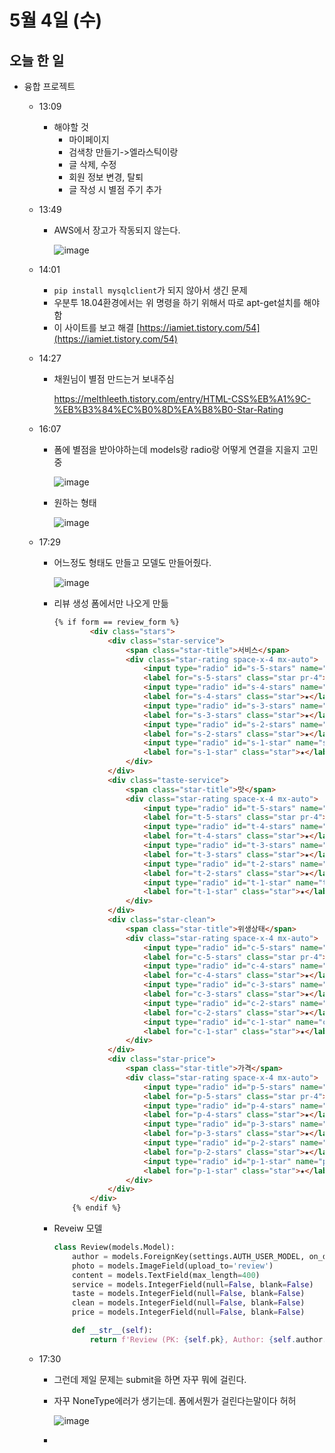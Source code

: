 # 5월 4일 (수)

## 오늘 한 일

* 융합 프로젝트

  * 13:09

    * 해야할 것
      * 마이페이지
      * 검색창 만들기->엘라스틱이랑
      * 글 삭제, 수정
      * 회원 정보 변경, 탈퇴
      * 글 작성 시 별점 주기 추가

  * 13:49

    * AWS에서 장고가 작동되지 않는다.

      ![image](https://user-images.githubusercontent.com/75322297/166624481-20c52682-edc2-4742-b046-2332ffefbc19.png)

  * 14:01

    * `pip install mysqlclient`가 되지 않아서 생긴 문제
    * 우분투 18.04환경에서는 위 명령을 하기 위해서 따로 apt-get설치를 해야함
    * 이 사이트를 보고 해결 [https://iamiet.tistory.com/54](https://iamiet.tistory.com/54)

  * 14:27

    * 채원님이 별점 만드는거 보내주심

      https://melthleeth.tistory.com/entry/HTML-CSS%EB%A1%9C-%EB%B3%84%EC%B0%8D%EA%B8%B0-Star-Rating

  * 16:07

    * 폼에 별점을 받아야하는데 models랑 radio랑 어떻게 연결을 지을지 고민 중

      ![image](https://user-images.githubusercontent.com/75322297/166636229-23bc9d38-c183-49b6-ba68-1c3488c183a1.png)

    * 원하는 형태

      ![image](https://user-images.githubusercontent.com/75322297/166636327-e72899c7-6785-4c0b-8a57-ec528a388b1c.png)

  * 17:29

    * 어느정도 형태도 만들고 모델도 만들어줬다.

      ![image](https://user-images.githubusercontent.com/75322297/166647231-1084a4ba-0c6f-412d-8507-99c0fb92caa1.png)

    * 리뷰 생성 폼에서만 나오게 만듦

      ```html
      {% if form == review_form %}
              <div class="stars">
                  <div class="star-service">
                      <span class="star-title">서비스</span>
                      <div class="star-rating space-x-4 mx-auto">
                          <input type="radio" id="s-5-stars" name="service" value=5 v-model="ratings"/>
                          <label for="s-5-stars" class="star pr-4">★</label>
                          <input type="radio" id="s-4-stars" name="service" value=4 v-model="ratings"/>
                          <label for="s-4-stars" class="star">★</label>
                          <input type="radio" id="s-3-stars" name="service" value=3 v-model="ratings"/>
                          <label for="s-3-stars" class="star">★</label>
                          <input type="radio" id="s-2-stars" name="service" value=2 v-model="ratings"/>
                          <label for="s-2-stars" class="star">★</label>
                          <input type="radio" id="s-1-star" name="service" value=1 v-model="ratings" />
                          <label for="s-1-star" class="star">★</label>
                      </div>
                  </div>
                  <div class="taste-service">
                      <span class="star-title">맛</span>
                      <div class="star-rating space-x-4 mx-auto">
                          <input type="radio" id="t-5-stars" name="taste" value=5 v-model="ratings"/>
                          <label for="t-5-stars" class="star pr-4">★</label>
                          <input type="radio" id="t-4-stars" name="taste" value=4 v-model="ratings"/>
                          <label for="t-4-stars" class="star">★</label>
                          <input type="radio" id="t-3-stars" name="taste" value=3 v-model="ratings"/>
                          <label for="t-3-stars" class="star">★</label>
                          <input type="radio" id="t-2-stars" name="taste" value=2 v-model="ratings"/>
                          <label for="t-2-stars" class="star">★</label>
                          <input type="radio" id="t-1-star" name="taste" value=1 v-model="ratings" />
                          <label for="t-1-star" class="star">★</label>
                      </div>
                  </div>
                  <div class="star-clean">
                      <span class="star-title">위생상태</span>
                      <div class="star-rating space-x-4 mx-auto">
                          <input type="radio" id="c-5-stars" name="clean" value=5 v-model="ratings"/>
                          <label for="c-5-stars" class="star pr-4">★</label>
                          <input type="radio" id="c-4-stars" name="clean" value=4 v-model="ratings"/>
                          <label for="c-4-stars" class="star">★</label>
                          <input type="radio" id="c-3-stars" name="clean" value=3 v-model="ratings"/>
                          <label for="c-3-stars" class="star">★</label>
                          <input type="radio" id="c-2-stars" name="clean" value=2 v-model="ratings"/>
                          <label for="c-2-stars" class="star">★</label>
                          <input type="radio" id="c-1-star" name="clean" value=1 v-model="ratings" />
                          <label for="c-1-star" class="star">★</label>
                      </div>
                  </div>
                  <div class="star-price">
                      <span class="star-title">가격</span>
                      <div class="star-rating space-x-4 mx-auto">
                          <input type="radio" id="p-5-stars" name="price" value=5 v-model="ratings"/>
                          <label for="p-5-stars" class="star pr-4">★</label>
                          <input type="radio" id="p-4-stars" name="price" value=4 v-model="ratings"/>
                          <label for="p-4-stars" class="star">★</label>
                          <input type="radio" id="p-3-stars" name="price" value=3 v-model="ratings"/>
                          <label for="p-3-stars" class="star">★</label>
                          <input type="radio" id="p-2-stars" name="price" value=2 v-model="ratings"/>
                          <label for="p-2-stars" class="star">★</label>
                          <input type="radio" id="p-1-star" name="price" value=1 v-model="ratings" />
                          <label for="p-1-star" class="star">★</label>
                      </div>
                  </div>
              </div>
          {% endif %}
      ```

    * Reveiw 모델

      ```python
      class Review(models.Model):
          author = models.ForeignKey(settings.AUTH_USER_MODEL, on_delete=models.CASCADE)
          photo = models.ImageField(upload_to='review')
          content = models.TextField(max_length=400)
          service = models.IntegerField(null=False, blank=False)
          taste = models.IntegerField(null=False, blank=False)
          clean = models.IntegerField(null=False, blank=False)
          price = models.IntegerField(null=False, blank=False)
      
          def __str__(self):
              return f'Review (PK: {self.pk}, Author: {self.author.username})'
      ```

  * 17:30

    * 그런데 제일 문제는 submit을 하면 자꾸 뭐에 걸린다.

    * 자꾸 NoneType에러가 생기는데. 폼에서뭔가 걸린다는말이다 허허

      ![image](https://user-images.githubusercontent.com/75322297/166647457-12dca6cd-a124-4820-876a-35ab35620bb2.png)

    * 